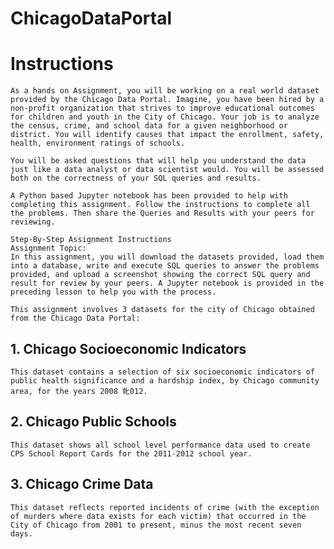 # ChicagoDataPortal

# Instructions
    As a hands on Assignment, you will be working on a real world dataset provided by the Chicago Data Portal. Imagine, you have been hired by a non-profit organization that strives to improve educational outcomes for children and youth in the City of Chicago. Your job is to analyze the census, crime, and school data for a given neighborhood or district. You will identify causes that impact the enrollment, safety, health, environment ratings of schools.

    You will be asked questions that will help you understand the data just like a data analyst or data scientist would. You will be assessed both on the correctness of your SQL queries and results.

    A Python based Jupyter notebook has been provided to help with completing this assignment. Follow the instructions to complete all the problems. Then share the Queries and Results with your peers for reviewing.

    Step-By-Step Assignment Instructions
    Assignment Topic:
    In this assignment, you will download the datasets provided, load them into a database, write and execute SQL queries to answer the problems provided, and upload a screenshot showing the correct SQL query and result for review by your peers. A Jupyter notebook is provided in the preceding lesson to help you with the process.

    This assignment involves 3 datasets for the city of Chicago obtained from the Chicago Data Portal:

## 1. Chicago Socioeconomic Indicators

    This dataset contains a selection of six socioeconomic indicators of public health significance and a hardship index, by Chicago community area, for the years 2008 㠲012.

## 2. Chicago Public Schools

    This dataset shows all school level performance data used to create CPS School Report Cards for the 2011-2012 school year.

## 3. Chicago Crime Data

    This dataset reflects reported incidents of crime (with the exception of murders where data exists for each victim) that occurred in the City of Chicago from 2001 to present, minus the most recent seven days.
